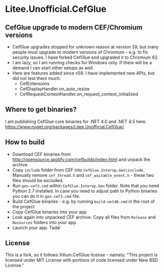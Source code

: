 # Litee.Unofficial.CefGlue

## CefGlue upgrade to modern CEF/Chromium versions

* CefGlue upgrades stopped for unknown reason at version 59, but many people must upgrade to modern versions of Chromium - e.g. to fix security issues. I have forked CefGlue and upgraded it to Chromium 62.
* I am lazy, so I am running checks for Windows only. If there will be a demand I can start other setups as well.
* Here are features added since v59. I have implemented new APIs, but did not test them much:
  * CefExtensions
  * CefDisplayHandler.on\_auto\_resize
  * CefRequestContextHandler.on\_request\_context_initialized

## Where to get binaries?

I am publishing CefGlue core binaries for .NET 4.0 and .NET 4.5 here: https://www.nuget.org/packages/Litee.Unofficial.CefGlue/

## How to build

* Download CEF binaries from http://opensource.spotify.com/cefbuilds/index.html and unpack the archive
* Copy `include` folder from CEF into `CefGlue.Interop.Gen\include`. Manually remove `cef_thread.h` and `cef_waitable_event.h` - these two files should be excluded.
* Run `gen-cef3.cmd` within `CefGlue.Interop.Gen` folder. Note that you need Python 2.7 installed. In case you need to adjust path to Python binaries you can do it in `gen-cef3.cmd` file.
* Build CefGlue binaries - e.g. by running `build-net40.cmd` in the root of the project
* Copy CefGlue binaries into your app
* Look again into unpacked CEF archive. Copy all files from `Release` and `Resources` folders into your app.
* Launch your app. Tada!

## License

This is a fork, so it follows Xilium.CefGlue license - namely: "This project is licensed under MIT License with portions of code licensed under New BSD License."